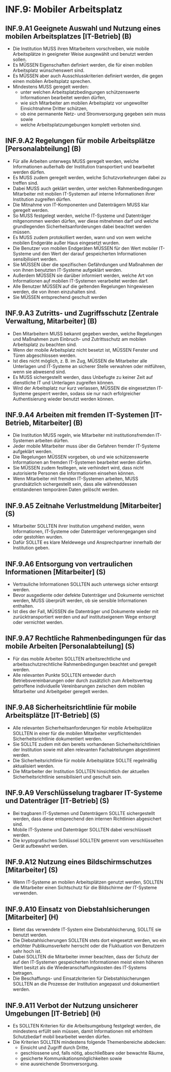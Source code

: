 # INF.9: Mobiler Arbeitsplatz

## INF.9.A1 Geeignete Auswahl und Nutzung eines mobilen Arbeitsplatzes [IT-Betrieb] (B)

- Die Institution MUSS ihren Mitarbeitern vorschreiben, wie mobile Arbeitsplätze in geeigneter Weise ausgewählt und benutzt werden sollen.
- Es MÜSSEN Eigenschaften definiert werden, die für einen mobilen Arbeitsplatz wünschenswert sind.
- Es MÜSSEN aber auch Ausschlusskriterien definiert werden, die gegen einen mobilen Arbeitsplatz sprechen.
- Mindestens MUSS geregelt werden:
    - unter welchen Arbeitsplatzbedingungen schützenswerte Informationen bearbeitet werden dürfen,
    - wie sich Mitarbeiter am mobilen Arbeitsplatz vor ungewollter Einsichtnahme Dritter schützen,
    - ob eine permanente Netz- und Stromversorgung gegeben sein muss sowie
    - welche Arbeitsplatzumgebungen komplett verboten sind.

## INF.9.A2 Regelungen für mobile Arbeitsplätze [Personalabteilung] (B)

- Für alle Arbeiten unterwegs MUSS geregelt werden, welche Informationen außerhalb der Institution transportiert und bearbeitet werden dürfen.
- Es MUSS zudem geregelt werden, welche Schutzvorkehrungen dabei zu treffen sind.
- Dabei MUSS auch geklärt werden, unter welchen Rahmenbedingungen Mitarbeiter mit mobilen IT-Systemen auf interne Informationen ihrer Institution zugreifen dürfen.
- Die Mitnahme von IT-Komponenten und Datenträgern MUSS klar geregelt werden.
- So MUSS festgelegt werden, welche IT-Systeme und Datenträger mitgenommen werden dürfen, wer diese mitnehmen darf und welche grundlegenden Sicherheitsanforderungen dabei beachtet werden müssen.
- Es MUSS zudem protokolliert werden, wann und von wem welche mobilen Endgeräte außer Haus eingesetzt wurden.
- Die Benutzer von mobilen Endgeräten MÜSSEN für den Wert mobiler IT-Systeme und den Wert der darauf gespeicherten Informationen sensibilisiert werden.
- Sie MÜSSEN über die spezifischen Gefährdungen und Maßnahmen der von ihnen benutzten IT-Systeme aufgeklärt werden.
- Außerdem MÜSSEN sie darüber informiert werden, welche Art von Informationen auf mobilen IT-Systemen verarbeitet werden darf.
- Alle Benutzer MÜSSEN auf die geltenden Regelungen hingewiesen werden, die von ihnen einzuhalten sind.
- Sie MÜSSEN entsprechend geschult werden

## INF.9.A3 Zutritts- und Zugriffsschutz [Zentrale Verwaltung, Mitarbeiter] (B)

- Den Mitarbeitern MUSS bekannt gegeben werden, welche Regelungen und Maßnahmen zum Einbruch- und Zutrittsschutz am mobilen Arbeitsplatz zu beachten sind.
- Wenn der mobile Arbeitsplatz nicht besetzt ist, MÜSSEN Fenster und Türen abgeschlossen werden.
- Ist dies nicht möglich, z. B. im Zug, MÜSSEN die Mitarbeiter alle Unterlagen und IT-Systeme an sicherer Stelle verwahren oder mitführen, wenn sie abwesend sind.
- Es MUSS sichergestellt werden, dass Unbefugte zu keiner Zeit auf dienstliche IT und Unterlagen zugreifen können.
- Wird der Arbeitsplatz nur kurz verlassen, MÜSSEN die eingesetzten IT-Systeme gesperrt werden, sodass sie nur nach erfolgreicher Authentisierung wieder benutzt werden können.

## INF.9.A4 Arbeiten mit fremden IT-Systemen [IT-Betrieb, Mitarbeiter] (B)

- Die Institution MUSS regeln, wie Mitarbeiter mit institutionsfremden IT-Systemen arbeiten dürfen.
- Jeder mobile Mitarbeiter muss über die Gefahren fremder IT-Systeme aufgeklärt werden.
- Die Regelungen MÜSSEN vorgeben, ob und wie schützenswerte Informationen an fremden IT-Systemen bearbeitet werden dürfen.
- Sie MÜSSEN zudem festlegen, wie verhindert wird, dass nicht autorisierte Personen die Informationen einsehen können.
- Wenn Mitarbeiter mit fremden IT-Systemen arbeiten, MUSS grundsätzlich sichergestellt sein, dass alle währenddessen entstandenen temporären Daten gelöscht werden.

## INF.9.A5 Zeitnahe Verlustmeldung [Mitarbeiter] (S)

- Mitarbeiter SOLLTEN ihrer Institution umgehend melden, wenn Informationen, IT-Systeme oder Datenträger verlorengegangen sind oder gestohlen wurden.
- Dafür SOLLTE es klare Meldewege und Ansprechpartner innerhalb der Institution geben.

## INF.9.A6 Entsorgung von vertraulichen Informationen [Mitarbeiter] (S)

- Vertrauliche Informationen SOLLTEN auch unterwegs sicher entsorgt werden.
- Bevor ausgediente oder defekte Datenträger und Dokumente vernichtet werden, MUSS überprüft werden, ob sie sensible Informationen enthalten.
- Ist dies der Fall, MÜSSEN die Datenträger und Dokumente wieder mit zurücktransportiert werden und auf institutseigenem Wege entsorgt oder vernichtet werden.

## INF.9.A7 Rechtliche Rahmenbedingungen für das mobile Arbeiten [Personalabteilung] (S)

- Für das mobile Arbeiten SOLLTEN arbeitsrechtliche und arbeitsschutzrechtliche Rahmenbedingungen beachtet und geregelt werden.
- Alle relevanten Punkte SOLLTEN entweder durch Betriebsvereinbarungen oder durch zusätzlich zum Arbeitsvertrag getroffene individuelle Vereinbarungen zwischen dem mobilen Mitarbeiter und Arbeitgeber geregelt werden.

## INF.9.A8 Sicherheitsrichtlinie für mobile Arbeitsplätze [IT-Betrieb] (S)

- Alle relevanten Sicherheitsanforderungen für mobile Arbeitsplätze SOLLTEN in einer für die mobilen Mitarbeiter verpflichtenden Sicherheitsrichtlinie dokumentiert werden.
- Sie SOLLTE zudem mit den bereits vorhandenen Sicherheitsrichtlinien der Institution sowie mit allen relevanten Fachabteilungen abgestimmt werden.
- Die Sicherheitsrichtlinie für mobile Arbeitsplätze SOLLTE regelmäßig aktualisiert werden.
- Die Mitarbeiter der Institution SOLLTEN hinsichtlich der aktuellen Sicherheitsrichtlinie sensibilisiert und geschult sein.

## INF.9.A9 Verschlüsselung tragbarer IT-Systeme und Datenträger [IT-Betrieb] (S)

- Bei tragbaren IT-Systemen und Datenträgern SOLLTE sichergestellt werden, dass diese entsprechend den internen Richtlinien abgesichert sind.
- Mobile IT-Systeme und Datenträger SOLLTEN dabei verschlüsselt werden.
- Die kryptografischen Schlüssel SOLLTEN getrennt vom verschlüsselten Gerät aufbewahrt werden.

## INF.9.A12 Nutzung eines Bildschirmschutzes [Mitarbeiter] (S)

- Wenn IT-Systeme an mobilen Arbeitsplätzen genutzt werden, SOLLTEN die Mitarbeiter einen Sichtschutz für die Bildschirme der IT-Systeme verwenden.

## INF.9.A10 Einsatz von Diebstahlsicherungen [Mitarbeiter] (H)

- Bietet das verwendete IT-System eine Diebstahlsicherung, SOLLTE sie benutzt werden.
- Die Diebstahlsicherungen SOLLTEN stets dort eingesetzt werden, wo ein erhöhter Publikumsverkehr herrscht oder die Fluktuation von Benutzern sehr hoch ist.
- Dabei SOLLTEN die Mitarbeiter immer beachten, dass der Schutz der auf den IT-Systemen gespeicherten Informationen meist einen höheren Wert besitzt als die Wiederanschaffungskosten des IT-Systems betragen.
- Die Beschaffungs- und Einsatzkriterien für Diebstahlsicherungen SOLLTEN an die Prozesse der Institution angepasst und dokumentiert werden.

## INF.9.A11 Verbot der Nutzung unsicherer Umgebungen [IT-Betrieb] (H)

- Es SOLLTEN Kriterien für die Arbeitsumgebung festgelegt werden, die mindestens erfüllt sein müssen, damit Informationen mit erhöhtem Schutzbedarf mobil bearbeitet werden dürfen.
- Die Kriterien SOLLTEN mindestens folgende Themenbereiche abdecken:
    - Einsicht und Zugriff durch Dritte,
    - geschlossene und, falls nötig, abschließbare oder bewachte Räume,
    - gesicherte Kommunikationsmöglichkeiten sowie
    - eine ausreichende Stromversorgung.


